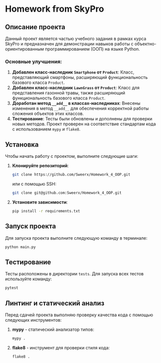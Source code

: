 
# Homework from SkyPro

## Описание проекта

Данный проект является частью учебного задания в рамках курса SkyPro и предназначен для демонстрации навыков работы с объектно-ориентированным 
программированием (ООП) на языке Python.

### Основные улучшения:
1. **Добавлен класс-наследник `Smartphone` от `Product`**: Класс, представляющий смартфоны, расширяющий функциональность базового класса `Product`.
2. **Добавлен класс-наследник `LawnGrass` от `Product`**: Класс для представления газонной травы, также расширяющий функциональность базового класса `Product`.
3. **Доработан метод `__add__` в классах-наследниках**: Внесены изменения в метод `__add__` для обеспечения корректной работы сложения объектов этих классов.
4. **Тестирование**: Тесты были обновлены и дополнены для проверки новых методов. Проект проверен на соответствие стандартам кода с использованием `mypy` и `flake8`.


## Установка

Чтобы начать работу с проектом, выполните следующие шаги:

1. **Клонируйте репозиторий**:
   ```bash
   git clone https://github.com/Sweerx/Homework_4_OOP.git
   ```
   или с помощью SSH:
   ```bash
   git clone git@github.com:Sweerx/Homework_4_OOP.git
   ```

2. **Установите зависимости**:
   ```bash
   pip install -r requirements.txt
   ```

## Запуск проекта

Для запуска проекта выполните следующую команду в терминале:

```bash
python main.py
```

## Тестирование

Тесты расположены в директории `tests`. Для запуска всех тестов используйте команду:

```bash
pytest
```

## Линтинг и статический анализ

Перед сдачей проекта выполняю проверку качества кода с помощью следующих инструментов:

1. **mypy** - статический анализатор типов:
   ```bash
   mypy .
   ```

2. **flake8** - инструмент для проверки стиля кода:
   ```bash
   flake8 .
   ```
